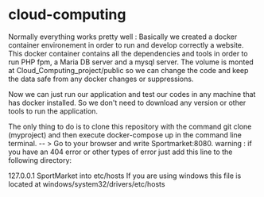 # cloud-computing

Normally everything works pretty well : 
Basically we created a docker container environement in order to run and develop correctly a website.
This docker container contains all the dependencies and tools in order to run PHP fpm, a Maria DB server and a mysql server. The volume is monted at Cloud_Computing_project/public so we can change the code and keep the data safe from any docker changes or suppressions.

Now we can just run our application and test our codes in any machine that has docker installed. So we don't need to download any version or other tools to run the application.

The only thing to do is to clone this repository with the command git clone (myproject) and then execute docker-compose up in the command line terminal.
-- > Go to your browser and write Sportmarket:8080.
warning : if you have an 404 error or other types of error just add this line to the following directory: 

127.0.0.1 SportMarket into etc/hosts
If you are using windows this file is located at windows/system32/drivers/etc/hosts

